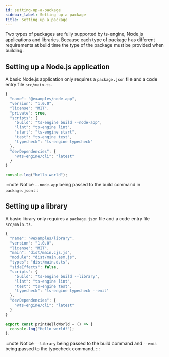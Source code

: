 ```yaml
---
id: setting-up-a-package
sidebar_label: Setting up a package
title: Setting up a package
---
```


Two types of packages are fully supported by ts-engine, Node.js applications and libraries. Because each type of package has different requirements at build time the type of the package must be provided when building.

## Setting up a Node.js application

A basic Node.js application only requires a `package.json` file and a code entry file `src/main.ts`.

```ts title="package.json"
{
  "name": "@examples/node-app",
  "version": "1.0.0",
  "license": "MIT",
  "private": true,
  "scripts": {
    "build": "ts-engine build --node-app",
    "lint": "ts-engine lint",
    "start": "ts-engine start",
    "test": "ts-engine test",
    "typecheck": "ts-engine typecheck"
  },
  "devDependencies": {
    "@ts-engine/cli": "latest"
  }
}
```

```ts title="src/main.ts"
console.log("hello world");
```

:::note
Notice `--node-app` being passed to the build command in `package.json`
:::

## Setting up a library

A basic library only requires a `package.json` file and a code entry file `src/main.ts`.

```ts title="package.json"
{
  "name": "@examples/library",
  "version": "1.0.0",
  "license": "MIT",
  "main": "dist/main.cjs.js",
  "module": "dist/main.esm.js",
  "types": "dist/main.d.ts",
  "sideEffects": false,
  "scripts": {
    "build": "ts-engine build --library",
    "lint": "ts-engine lint",
    "test": "ts-engine test",
    "typecheck": "ts-engine typecheck --emit"
  },
  "devDependencies": {
    "@ts-engine/cli": "latest"
  }
}
```

```ts title="src/main.ts"
export const printHelloWorld = () => {
  console.log("Hello world!");
};
```

:::note
Notice `--library` being passed to the build command and `--emit` being passed to the typecheck command.
:::
